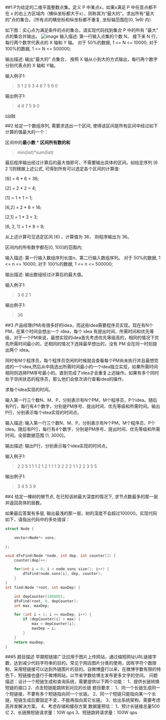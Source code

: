 ##1
P为给定的二维平面整数点集。定义 P 中某点x，如果x满足 P 中任意点都不在 x 的右上方区域内（横纵坐标都大于x），则称其为“最大的”。求出所有“最大的”点的集合。（所有点的横坐标和纵坐标都不重复, 坐标轴范围在[0, 1e9) 内）

如下图：实心点为满足条件的点的集合。请实现代码找到集合 P 中的所有 ”最大“ 点的集合并输出。
![image](https://wx2.sinaimg.cn/mw690/6b71d347ly1g1uj426wyij20e00aygm6.jpg)
输入描述:
第一行输入点集的个数 N， 接下来 N 行，每行两个数字代表点的 X 轴和 Y 轴。
对于 50%的数据,  1 <= N <= 10000;
对于 100%的数据, 1 <= N <= 500000;

输出描述:
输出“最大的” 点集合， 按照 X 轴从小到大的方式输出，每行两个数字分别代表点的 X 轴和 Y轴。

输入例子1:
>5
1 2
5 3
4 6
7 5
9 0

输出例子1:
>4 6
7 5
9 0

[code](./src/byte2018.py)

##2
给定一个数组序列, 需要求选出一个区间, 使得该区间是所有区间中经过如下计算的值最大的一个：

区间中的**最小数** * **区间所有数的和**

>min(list)*sum(list)

最后程序输出经过计算后的最大值即可，不需要输出具体的区间。如给定序列  [6 2 1]则根据上述公式, 可得到所有可以选定各个区间的计算值:

[6] = 6 * 6 = 36;

[2] = 2 * 2 = 4;

[1] = 1 * 1 = 1;

[6,2] = 2 * 8 = 16;

[2,1] = 1 * 3 = 3;

[6, 2, 1] = 1 * 9 = 9;

从上述计算可见选定区间 [6] ，计算值为 36， 则程序输出为 36。

区间内的所有数字都在[0, 100]的范围内;


输入描述:
第一行输入数组序列长度n，第二行输入数组序列。
对于 50%的数据,  1 <= n <= 10000;
对于 100%的数据, 1 <= n <= 500000;

输出描述:
输出数组经过计算后的最大值。

输入例子1:
>3
6 2 1

输出例子1:
>36

##3
产品经理(PM)有很多好的idea，而这些idea需要程序员实现。现在有N个PM，在某个时间会想出一个 idea，每个 idea 有提出时间、所需时间和优先等级。对于一个PM来说，最想实现的idea首先考虑优先等级高的，相同的情况下优先所需时间最小的，还相同的情况下选择最早想出的，没有 PM 会在同一时刻提出两个 idea。

同时有M个程序员，每个程序员空闲的时候就会查看每个PM尚未执行并且最想完成的一个idea,然后从中挑选出所需时间最小的一个idea独立实现，如果所需时间相同则选择PM序号最小的。直到完成了idea才会重复上述操作。如果有多个同时处于空闲状态的程序员，那么他们会依次进行查看idea的操作。

求每个idea实现的时间。

输入第一行三个数N、M、P，分别表示有N个PM，M个程序员，P个idea。随后有P行，每行有4个数字，分别是PM序号、提出时间、优先等级和所需时间。输出P行，分别表示每个idea实现的时间点。


输入描述:
输入第一行三个数N、M、P，分别表示有N个PM，M个程序员，P个idea。随后有P行，每行有4个数字，分别是PM序号、提出时间、优先等级和所需时间。全部数据范围 [1, 3000]。

输出描述:
输出P行，分别表示每个idea实现的时间点。

输入例子1:
>2 2 5
1 1 1 2
1 2 1 1
1 3 2 2
2 1 1 2
2 3 5 5

输出例子1:
>3
4
5
3
9


##4
给定一棵树的根节点, 在已知该树最大深度的情况下, 求节点数最多的那一层并返回具体的层数。

如果最后答案有多层, 输出最浅的那一层，树的深度不会超过100000。实现代码如下，请指出代码中的多处错误：
```C++
struct Node {

    vector<Node*> sons;

};

void dfsFind(Node *node, int dep, int counter[]) {
    counter[dep]++;

    for(int i = 0; i < node.sons.size(); i++) {
        dfsFind(node.sons[i], dep, counter);
    }
}
int find(Node *root, int maxDep) {

    int depCounter[100000];
    dfsFind(root, 0, depCounter);
    int max, maxDep;

    for (int i = 1; i <= maxDep; i++) {
        if (depCounter[i] > max) {
            max = depCounter[i];
            maxDep = i;
        }
    }
    return maxDep;
}
```

###5
题目描述
早期短链接广泛应用于图片上传网站，通过缩短网址URL链接字数，达到减少代码字符串的目的。常见于网店图片分类的使用，因有字符个数限制，采用短链接可以达到外链图片的目的。自微博盛行以来，在微博字数有限的特色下，短链接也盛行于微博网站，以节省字数给博主发布更多文字的空间。
问题描述：设计一个短链生成和查询系统，需要提供以下两个功能：
    1、提供长链转换短链的接口
    2、点击短链能跳转到对应的长链
题目要求：
    1、同一个长链生成同一个短链接，不要有多个短链指向同一个长链。
    2、同一个短链只能指向某一个长链，短链生成后要固定不变，不能再指向其它长链。
    3、给出系统架构，需要考虑高并发解决方案。
    4、考虑存储和缓存方案
数据量预估：
    1、预计长链接总量500亿
    2、长链换短链请求量：10W qps
    3、短链跳转请求量：100W qps